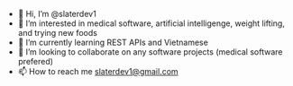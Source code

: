 - 👋 Hi, I’m @slaterdev1
- 👀 I’m interested in medical software, artificial intelligenge, weight lifting, and trying new foods
- 🌱 I’m currently learning REST APIs and Vietnamese
- 💞️ I’m looking to collaborate on any software projects (medical software prefered)
- 📫 How to reach me slaterdev1@gmail.com

<!---
slaterdev1/slaterdev1 is a ✨ special ✨ repository because its `README.md` (this file) appears on your GitHub profile.
You can click the Preview link to take a look at your changes.
--->
